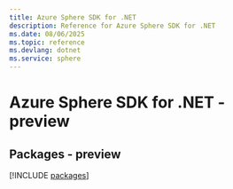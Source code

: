 ```yaml
---
title: Azure Sphere SDK for .NET
description: Reference for Azure Sphere SDK for .NET
ms.date: 08/06/2025
ms.topic: reference
ms.devlang: dotnet
ms.service: sphere
---
```

# Azure Sphere SDK for .NET - preview
## Packages - preview
[!INCLUDE [packages](sphere-index.md)]